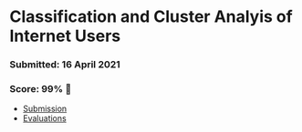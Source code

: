 # Classification and Cluster Analyis of Internet Users

### Submitted: 16 April 2021 
### Score: 99% 🚀 



- [Submission](full-notebook.ipynb)
- [Evaluations](evaluations.pdf)
